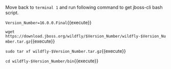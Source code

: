 

Move back to `terminal 1` and run following command to get jboss-cli bash script.

`Version_Number=16.0.0.Final`{{execute}}

`wget https://download.jboss.org/wildfly/$Version_Number/wildfly-$Version_Number.tar.gz`{{execute}}

`sudo tar xf wildfly-$Version_Number.tar.gz`{{execute}}

`cd wildfly-$Version_Number/bin`{{execute}}